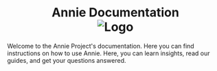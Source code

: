 <h1 align="center">Annie Documentation<br/>
  <img src="https://raw.githubusercontent.com/annieapp/annie/master/docs/images/logo512x512.png" alt="Logo"></img>
</h1>

Welcome to the Annie Project's documentation. Here you can find instructions on how to use Annie.
Here, you can learn insights, read our guides, and get your questions answered.
